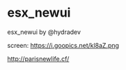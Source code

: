 # esx_newui
esx_newui by @hydradev

screen: https://i.goopics.net/kl8aZ.png

http://parisnewlife.cf/
